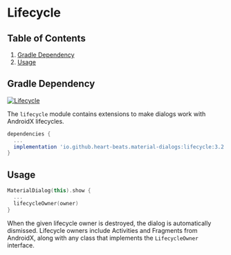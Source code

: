 # Lifecycle

## Table of Contents

1. [Gradle Dependency](#gradle-dependency)
2. [Usage](#usage)


## Gradle Dependency

[ ![Lifecycle](https://img.shields.io/maven-central/v/io.github.heart-beats.material-dialogs/lifecycle?label=lifecycle&style=for-the-badge) ](https://repo1.maven.org/maven2/io/github/heart-beats/material-dialogs/lifecycle)

The `lifecycle` module contains extensions to make dialogs work with AndroidX lifecycles.

```gradle
dependencies {
  ...
  implementation 'io.github.heart-beats.material-dialogs:lifecycle:3.2.1'
}
```

## Usage

```kotlin
MaterialDialog(this).show {
  ...
  lifecycleOwner(owner)
}
```

When the given lifecycle owner is destroyed, the dialog is automatically dismissed. Lifecycle 
owners include Activities and Fragments from AndroidX, along with any class that implements the
`LifecycleOwner` interface.
